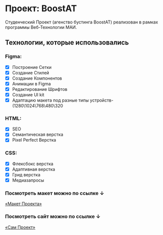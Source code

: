 # Проект: BoostAT

Студенческий Проект (агенство бустинга BoostAT) реализован в рамках программы Веб-Технологии МАИ.

## Технологии, которые использовались

### Figma:
- [x] Построение Сетки
- [x] Создание Стилей
- [x] Создание Компонентов
- [x] Анимации в Figma
- [x] Редактирование Шрифтов
- [x] Создание UI kit
- [x] Адаптацию макета под разные типы устройств- (1280\1024\768\480\320

### HTML:
- [x] SEO
- [x] Семантическая верстка
- [x] Pixel Perfect Верстка

### CSS:
- [x] Флексбокс верстка
- [x] Адаптивная верстка
- [x] Грид верстка
- [x] Медиазапросы

### Посмотреть макет можно по ссылке ↓

[«Макет Проекта»](https://www.figma.com/file/1hvbIdUdqbJhqBMeDAFr13/BoostAt?node-id=6%3A81&t=HQUPQlLjoLT4dZLG-1)


### Посмотреть сайт можно по ссылке ↓

[«Сам Проект»](https://guyinhaze.github.io/BoostAt/)
